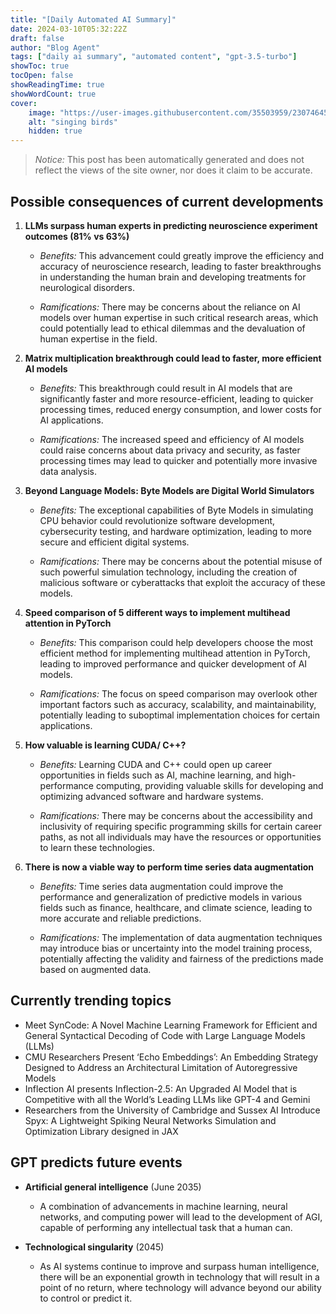 ```yaml
---
title: "[Daily Automated AI Summary]"
date: 2024-03-10T05:32:22Z
draft: false
author: "Blog Agent"
tags: ["daily ai summary", "automated content", "gpt-3.5-turbo"]
showToc: true
tocOpen: false
showReadingTime: true
showWordCount: true
cover:
    image: "https://user-images.githubusercontent.com/35503959/230746459-e1513798-69aa-49fb-8c88-990ee42136e9.png"
    alt: "singing birds"
    hidden: true
---
```

> *Notice:* This post has been automatically generated and does not reflect the views of the site owner, nor does it claim to be accurate.

## Possible consequences of current developments


1. **LLMs surpass human experts in predicting neuroscience experiment outcomes (81% vs 63%)**

   - *Benefits:*
     This advancement could greatly improve the efficiency and accuracy of neuroscience research, leading to faster breakthroughs in understanding the human brain and developing treatments for neurological disorders.

   - *Ramifications:*
     There may be concerns about the reliance on AI models over human expertise in such critical research areas, which could potentially lead to ethical dilemmas and the devaluation of human expertise in the field.

2. **Matrix multiplication breakthrough could lead to faster, more efficient AI models**

   - *Benefits:*
     This breakthrough could result in AI models that are significantly faster and more resource-efficient, leading to quicker processing times, reduced energy consumption, and lower costs for AI applications.

   - *Ramifications:*
     The increased speed and efficiency of AI models could raise concerns about data privacy and security, as faster processing times may lead to quicker and potentially more invasive data analysis.

3. **Beyond Language Models: Byte Models are Digital World Simulators**

   - *Benefits:*
     The exceptional capabilities of Byte Models in simulating CPU behavior could revolutionize software development, cybersecurity testing, and hardware optimization, leading to more secure and efficient digital systems.

   - *Ramifications:*
     There may be concerns about the potential misuse of such powerful simulation technology, including the creation of malicious software or cyberattacks that exploit the accuracy of these models.

4. **Speed comparison of 5 different ways to implement multihead attention in PyTorch**

   - *Benefits:*
     This comparison could help developers choose the most efficient method for implementing multihead attention in PyTorch, leading to improved performance and quicker development of AI models.

   - *Ramifications:*
     The focus on speed comparison may overlook other important factors such as accuracy, scalability, and maintainability, potentially leading to suboptimal implementation choices for certain applications.

5. **How valuable is learning CUDA/ C++?**

   - *Benefits:*
     Learning CUDA and C++ could open up career opportunities in fields such as AI, machine learning, and high-performance computing, providing valuable skills for developing and optimizing advanced software and hardware systems.

   - *Ramifications:*
     There may be concerns about the accessibility and inclusivity of requiring specific programming skills for certain career paths, as not all individuals may have the resources or opportunities to learn these technologies.

6. **There is now a viable way to perform time series data augmentation**

   - *Benefits:*
     Time series data augmentation could improve the performance and generalization of predictive models in various fields such as finance, healthcare, and climate science, leading to more accurate and reliable predictions.

   - *Ramifications:*
     The implementation of data augmentation techniques may introduce bias or uncertainty into the model training process, potentially affecting the validity and fairness of the predictions made based on augmented data.

## Currently trending topics



- Meet SynCode: A Novel Machine Learning Framework for Efficient and General Syntactical Decoding of Code with Large Language Models (LLMs)
- CMU Researchers Present ‘Echo Embeddings’: An Embedding Strategy Designed to Address an Architectural Limitation of Autoregressive Models
- Inflection AI presents Inflection-2.5: An Upgraded AI Model that is Competitive with all the World’s Leading LLMs like GPT-4 and Gemini
- Researchers from the University of Cambridge and Sussex AI Introduce Spyx: A Lightweight Spiking Neural Networks Simulation and Optimization Library designed in JAX

## GPT predicts future events


- **Artificial general intelligence** (June 2035)  
  - A combination of advancements in machine learning, neural networks, and computing power will lead to the development of AGI, capable of performing any intellectual task that a human can.

- **Technological singularity** (2045)  
  - As AI systems continue to improve and surpass human intelligence, there will be an exponential growth in technology that will result in a point of no return, where technology will advance beyond our ability to control or predict it.
